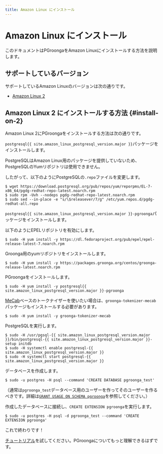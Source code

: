 ```yaml
---
title: Amazon Linux にインストール
---
```


# Amazon Linux にインストール

このドキュメントはPGroongaをAmazon Linuxにインストールする方法を説明します。

## サポートしているバージョン

サポートしているAmazon Linuxのバージョンは次の通りです。

  * [Amazon Linux 2](#install-on-2)

## Amazon Linux 2 にインストールする方法 {#install-on-2}

Amazon Linux 2にPGroongaをインストールする方法は次の通りです。

`postgresql{{ site.amazon_linux_postgresql_version.major }}`パッケージをインストールします。

PostgreSQLはAmazon Linux用のパッケージを提供していないため、PostgreSQLのYumリポジトリは使用できません。

したがって、以下のようにPostgreSQLの`.repo`ファイルを変更します。

```console
$ wget https://download.postgresql.org/pub/repos/yum/reporpms/EL-7-x86_64/pgdg-redhat-repo-latest.noarch.rpm
$ sudo rpm -Uvh --nodeps pgdg-redhat-repo-latest.noarch.rpm
$ sudo sed --in-place -e "s/\$releasever/7/g" /etc/yum.repos.d/pgdg-redhat-all.repo
```

`postgresql{{ site.amazon_linux_postgresql_version.major }}-pgroonga`パッケージをインストールします。

以下のようにEPELリポジトリを有効にします。

```console
$ sudo -H yum install -y https://dl.fedoraproject.org/pub/epel/epel-release-latest-7.noarch.rpm
```

Groonga用のyumリポジトリをインストールします。

```console
$ sudo -H yum install -y https://packages.groonga.org/centos/groonga-release-latest.noarch.rpm
```

PGroongaをインストールします。

```console
$ sudo -H yum install -y postgresql{{ site.amazon_linux_postgresql_version.major }}-pgroonga
```

[MeCab](http://taku910.github.io/mecab/)ベースのトークナイザーを使いたい場合は、`groonga-tokenizer-mecab`パッケージもインストールする必要があります。

```console
$ sudo -H yum install -y groonga-tokenizer-mecab
```

PostgreSQLを実行します。

```console
$ sudo -H /usr/pgsql-{{ site.amazon_linux_postgresql_version.major }}/bin/postgresql-{{ site.amazon_linux_postgresql_version.major }}-setup initdb
$ sudo -H systemctl enable postgresql-{{ site.amazon_linux_postgresql_version.major }}
$ sudo -H systemctl start postgresql-{{ site.amazon_linux_postgresql_version.major }}
```

データベースを作成します。

```console
$ sudo -u postgres -H psql --command 'CREATE DATABASE pgroonga_test'
```

（通常は`pgroonga_test`データベース用のユーザーを作ってそのユーザーを作るべきです。詳細は[`GRANT USAGE ON SCHEMA pgroonga`](../reference/grant-usage-on-schema-pgroonga.html)を参照してください。）

作成したデータベースに接続し、`CREATE EXTENSION pgroonga`を実行します。

```console
$ sudo -u postgres -H psql -d pgroonga_test --command 'CREATE EXTENSION pgroonga'
```

これで終わりです！

[チュートリアル](../tutorial/)を試してください。PGroongaについてもっと理解できるはずです。
